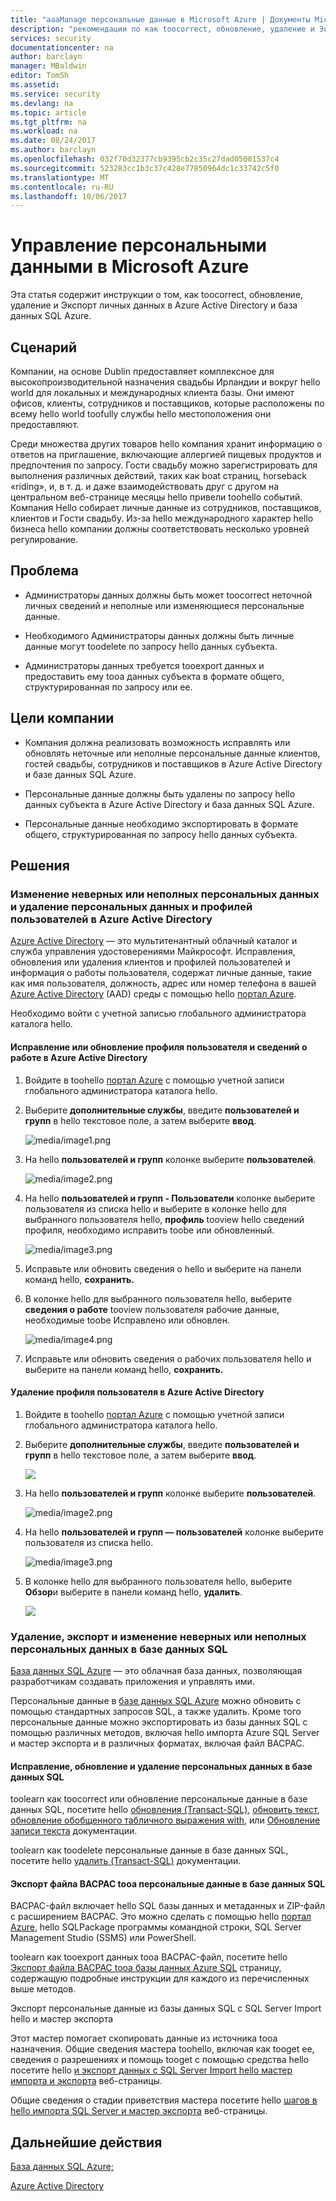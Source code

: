 ```yaml
---
title: "aaaManage персональные данные в Microsoft Azure | Документы Microsoft"
description: "рекомендации по как toocorrect, обновление, удаление и Экспорт личных данных в Azure Active Directory и база данных SQL Azure"
services: security
documentationcenter: na
author: barclayn
manager: MBaldwin
editor: TomSh
ms.assetid: 
ms.service: security
ms.devlang: na
ms.topic: article
ms.tgt_pltfrm: na
ms.workload: na
ms.date: 08/24/2017
ms.author: barclayn
ms.openlocfilehash: 032f70d32377cb9395cb2c35c27dad05001537c4
ms.sourcegitcommit: 523283cc1b3c37c428e77850964dc1c33742c5f0
ms.translationtype: MT
ms.contentlocale: ru-RU
ms.lasthandoff: 10/06/2017
---
```

# <a name="manage-personal-data-in-microsoft-azure"></a>Управление персональными данными в Microsoft Azure

Эта статья содержит инструкции о том, как toocorrect, обновление, удаление и Экспорт личных данных в Azure Active Directory и база данных SQL Azure.

## <a name="scenario"></a>Сценарий

Компании, на основе Dublin предоставляет комплексное для высокопроизводительной назначения свадьбы Ирландии и вокруг hello world для локальных и международных клиента базы. Они имеют офисов, клиенты, сотрудников и поставщиков, которые расположены по всему hello world toofully службы hello местоположения они предоставляют.

Среди множества других товаров hello компания хранит информацию о ответов на приглашение, включающие аллергией пищевых продуктов и предпочтения по запросу. Гости свадьбу можно зарегистрировать для выполнения различных действий, таких как boat страниц, horseback «riding», и, в т. д. и даже взаимодействовать друг с другом на центральном веб-странице месяцы hello привели toohello событий. Компания Hello собирает личные данные из сотрудников, поставщиков, клиентов и Гости свадьбу. Из-за hello международного характер hello бизнеса hello компании должны соответствовать несколько уровней регулирование.

## <a name="problem-statement"></a>Проблема

- Администраторы данных должны быть может toocorrect неточной личных сведений и неполные или изменяющиеся персональные данные.

- Необходимого Администраторы данных должны быть личные данные могут toodelete по запросу hello данных субъекта.

- Администраторы данных требуется tooexport данных и предоставить ему tooa данных субъекта в формате общего, структурированная по запросу или ее.

## <a name="company-goals"></a>Цели компании

- Компания должна реализовать возможность исправлять или обновлять неточные или неполные персональные данные клиентов, гостей свадьбы, сотрудников и поставщиков в Azure Active Directory и базе данных SQL Azure.

- Персональные данные должны быть удалены по запросу hello данных субъекта в Azure Active Directory и база данных SQL Azure.

- Персональные данные необходимо экспортировать в формате общего, структурированная по запросу hello данных субъекта.

## <a name="solutions"></a>Решения

### <a name="azure-active-directory-rectifycorrect-inaccurate-or-incomplete-personal-data-and-erasedelete-personal-datauser-profiles"></a>Изменение неверных или неполных персональных данных и удаление персональных данных и профилей пользователей в Azure Active Directory

[Azure Active Directory](https://azure.microsoft.com/services/active-directory/) — это мультитенантный облачный каталог и служба управления удостоверениями Майкрософт.
Исправления, обновления или удаления клиентов и профилей пользователей и информация о работы пользователя, содержат личные данные, такие как имя пользователя, должность, адрес или номер телефона в вашей [Azure Active Directory](https://azure.microsoft.com/services/active-directory/) (AAD) среды с помощью hello [портал Azure](https://portal.azure.com/).

Необходимо войти с учетной записью глобального администратора каталога hello.

#### <a name="how-do-i-correct-or-update-user-profile-and-work-information-in-azure-active-directory"></a>Исправление или обновление профиля пользователя и сведений о работе в Azure Active Directory

1. Войдите в toohello [портал Azure](https://portal.azure.com) с помощью учетной записи глобального администратора каталога hello.

2. Выберите **дополнительные службы**, введите **пользователей и групп** в hello текстовое поле, а затем выберите **ввод**.

    ![media/image1.png](media/manage-personal-data-azure/image001.png)

3. На hello **пользователей и групп** колонке выберите **пользователей**.

    ![media/image2.png](media/manage-personal-data-azure/image003.png)

4. На hello **пользователей и групп - Пользователи** колонке выберите пользователя из списка hello и выберите в колонке hello для выбранного пользователя hello, **профиль** tooview hello сведений профиля, необходимо исправить toobe или обновленный.

    ![media/image3.png](media/manage-personal-data-azure/image005.png)

5. Исправьте или обновить сведения о hello и выберите на панели команд hello, **сохранить.**

6.  В колонке hello для выбранного пользователя hello, выберите **сведения о работе** tooview пользователя рабочие данные, необходимые toobe Исправлено или обновлен.

    ![media/image4.png](media/manage-personal-data-azure/image007.png)

7. Исправьте или обновить сведения о рабочих пользователя hello и выберите на панели команд hello, **сохранить.**

#### <a name="how-do-i-delete-a-user-profile-in-azure-active-directory"></a>Удаление профиля пользователя в Azure Active Directory

1. Войдите в toohello [портал Azure](https://portal.azure.com) с помощью учетной записи глобального администратора каталога hello.

2. Выберите **дополнительные службы**, введите **пользователей и групп** в hello текстовое поле, а затем выберите **ввод**.

    ![](media/manage-personal-data-azure/image001.png)

3. На hello **пользователей и групп** колонке выберите **пользователей**.

    ![media/image2.png](media/manage-personal-data-azure/image003.png)

4. На hello **пользователей и групп — пользователей** колонке выберите пользователя из списка hello.

    ![media/image3.png](media/manage-personal-data-azure/image007.png)

5. В колонке hello для выбранного пользователя hello, выберите **Обзор**и выберите в панели команд hello, **удалить**.

    ![](media/manage-personal-data-azure/image013.png)

### <a name="sql-database-rectifycorrect-inaccurate-or-incomplete-personal-data-erasedelete-personal-data-export-personal-data"></a>Удаление, экспорт и изменение неверных или неполных персональных данных в базе данных SQL 

[База данных SQL Azure](https://azure.microsoft.com/services/sql-database/?v=16.50) — это облачная база данных, позволяющая разработчикам создавать приложения и управлять ими.

Персональные данные в [базе данных SQL Azure](https://azure.microsoft.com/services/sql-database/?v=16.50) можно обновить с помощью стандартных запросов SQL, а также удалить. Кроме того персональные данные можно экспортировать из базы данных SQL с помощью различных методов, включая hello импорта Azure SQL Server и мастер экспорта и в различных форматах, включая файл BACPAC.

#### <a name="how-do-i-correct-update-or-erase-personal-data-in-sql-database"></a>Исправление, обновление и удаление персональных данных в базе данных SQL

toolearn как toocorrect или обновление персональные данные в базе данных SQL, посетите hello [обновления (Transact-SQL)](https://docs.microsoft.com/sql/t-sql/queries/update-transact-sql), [обновить текст](https://docs.microsoft.com/sql/t-sql/queries/updatetext-transact-sql), [обновление обобщенного табличного выражения with](https://docs.microsoft.com/sql/t-sql/queries/with-common-table-expression-transact-sql), или [ Обновление записи текста](https://docs.microsoft.com/sql/t-sql/queries/writetext-transact-sql) документации.

toolearn как toodelete персональные данные в базе данных SQL, посетите hello [удалить (Transact-SQL)](https://docs.microsoft.com/sql/t-sql/statements/delete-transact-sql) документации.

#### <a name="how-do-i-export-personal-data-tooa-bacpac-file-in-sql-database"></a>Экспорт файла BACPAC tooa персональные данные в базе данных SQL

BACPAC-файл включает hello SQL базы данных и метаданных и ZIP-файл с расширением BACPAC. Это можно сделать с помощью hello [портал Azure](https://portal.azure.com/), hello SQLPackage программы командной строки, SQL Server Management Studio (SSMS) или PowerShell.

toolearn как tooexport данных tooa BACPAC-файл, посетите hello [Экспорт файла BACPAC tooa базы данных Azure SQL](https://docs.microsoft.com/azure/sql-database/sql-database-export) страницу, содержащую подробные инструкции для каждого из перечисленных выше методов.

Экспорт персональные данные из базы данных SQL с SQL Server Import hello и мастер экспорта

Этот мастер помогает скопировать данные из источника tooa назначения. Общие сведения мастера toohello, включая как tooget ее, сведения о разрешениях и помощь tooget с помощью средства hello посетите hello [и экспорт данных с SQL Server Import hello мастер импорта и экспорта](https://docs.microsoft.com/sql/integration-services/import-export-data/import-and-export-data-with-the-sql-server-import-and-export-wizard) веб-страницы.

Общие сведения о стадии приветствия мастера посетите hello [шагов в hello импорта SQL Server и мастер экспорта](https://docs.microsoft.com/sql/integration-services/import-export-data/steps-in-the-sql-server-import-and-export-wizard) веб-страницы.

## <a name="next-steps"></a>Дальнейшие действия

[База данных SQL Azure;](https://azure.microsoft.com/services/sql-database/?v=16.50) 

[Azure Active Directory](https://azure.microsoft.com/services/active-directory/)

